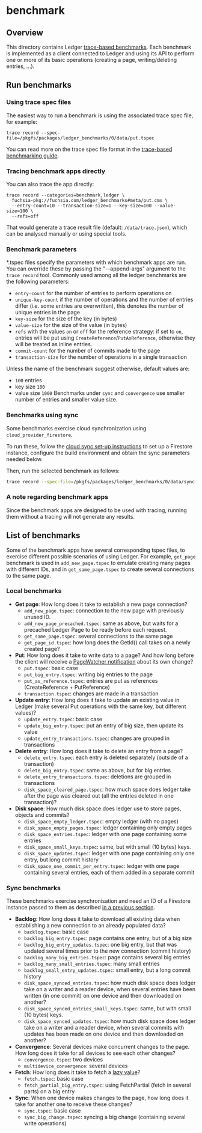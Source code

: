 # benchmark

## Overview
This directory contains Ledger [trace-based benchmarks]. Each benchmark is
implemented as a client connected to Ledger and using its API to perform one or
more of its basic operations (creating a page, writing/deleting entries, ...).

## Run benchmarks

### Using trace spec files
The easiest way to run a benchmark is using the associated trace spec file,
for example:

```
trace record --spec-file=/pkgfs/packages/ledger_benchmarks/0/data/put.tspec
```

You can read more on the trace spec file format in the [trace-based benchmarking
guide](https://fuchsia.googlesource.com/docs/+/master/development/benchmarking/trace_based_benchmarking.md#specification-file).

### Tracing benchmark apps directly
You can also trace the app directly:

```
trace record --categories=benchmark,ledger \
  fuchsia-pkg://fuchsia.com/ledger_benchmarks#meta/put.cmx \
  --entry-count=10 --transaction-size=1 --key-size=100 --value-size=100 \
  --refs=off
```

That would generate a trace result file (default: `/data/trace.json`), which can
be analysed manually or using special tools.

### Benchmark parameters

\*.tspec files specify the parameters with which benchmark apps are run. You can
override these by passing the "--append-args" argument to the `trace record`
tool.
Commonly used among all the ledger benchmarks are the following parameters:

* `entry-count` for the number of entries to perform operations on
* `unique-key-count` if the number of operations and the number of entries
  differ (i.e. some entries are overwritten), this denotes the number of unique
  entries in the page
* `key-size` for the size of the key (in bytes)
* `value-size` for the size of the value (in bytes)
* `refs` with the values `on` or `off` for the reference strategy: if set to
  `on`, entries will be put using `CreateReference`/`PutAsReference`, otherwise
  they will be treated as inline entries.
* `commit-count` for the number of commits made to the page
* `transaction-size` for the number of operations in a single transaction

Unless the name of the benchmark suggest otherwise, default values are:
* `100` entries
* key size `100`
* value size `1000`
Benchmarks under `sync` and `convergence` use smaller number of entries and
smaller value size.

### Benchmarks using sync

Some benchmarks exercise cloud synchronization using `cloud_provider_firestore`.

To run these, follow the [cloud sync set-up instructions] to set up a Firestore instance,
configure the build environment and obtain the sync parameters needed below.

Then, run the selected benchmark as follows:

```sh
trace record --spec-file=/pkgfs/packages/ledger_benchmarks/0/data/sync.tspec
```

### A note regarding benchmark apps
Since the benchmark apps are designed to be used with tracing, running them
without a tracing will not generate any results.

## List of benchmarks

Some of the benchmark apps have several corresponding tspec files, to exercise
different possible scenarios of using Ledger. For example, `get_page` benchmark
is used in `add_new_page.tspec` to emulate creating many pages with different
IDs, and in `get_same_page.tspec` to create several connections to the same
page.

### Local benchmarks
* __Get page__: How long does it take to establish a new page connection?
    * `add_new_page.tspec`: connection to the new page with previously unused
      ID.
    * `add_new_page_precached.tspec`: same as above, but waits for a precached
      Ledger Page to be ready before each request.
    * `get_same_page.tspec`: several connections to the same page
    * `get_page_id.tspec`: how long does the GetId() call takes on a newly
      created page?
* __Put__: How long does it take to write data to a page? And how long before the
  client will receive a [PageWatcher notification] about its own change?
    * `put.tspec`: basic case
    * `put_big_entry.tspec`: writing big entries to the page
    * `put_as_reference.tspec`: entries are put as references (CreateReference +
      PutReference)
    * `transaction.tspec`: changes are made in a transaction
* __Update entry__: How long does it take to update an existing value in Ledger
  (make several Put operations with the same key, but different values)?
    * `update_entry.tspec`: basic case
    * `update_big_entry.tspec`: put an entry of big size, then update its value
    * `update_entry_transactions.tspec`: changes are grouped in transactions
* __Delete entry__: How long does it take to delete an entry from a page?
    * `delete_entry.tspec`: each entry is deleted separately (outside of a
      transaction)
    * `delete_big_entry.tspec`: same as above, but for big entries
    * `delete_entry_transactions.tspec`: deletions are grouped in transactions
    * `disk_space_cleared_page.tspec`: how much space does ledger take after the
      page was cleared out (all the entries deleted in one transaction)?
* __Disk space__: How much disk space does ledger use to store pages, objects
  and commits?
    * `disk_space_empty_ledger.tspec`: empty ledger (with no pages)
    * `disk_space_empty_pages.tspec`: ledger containing only empty pages
    * `disk_space_entries.tspec`: ledger with one page containing some entries
    * `disk_space_small_keys.tspec`: same, but with small (10 bytes) keys.
    * `disk_space_updates.tspec`: ledger with one page containing only one
      entry, but long commit history
    * `disk_space_one_commit_per_entry.tspec`: ledger with one page containing
      several entries, each of them added in a separate commit

### Sync benchmarks
These benchmarks exercise synchronisation and need an ID of a Firestore instance
passed to them as described [in a previous
section](README.md#benchmarks-using-sync).

* __Backlog__: How long does it take to download all existing data when
  establishing a new connection to an already populated data?
    * `backlog.tspec`: basic case
    * `backlog_big_entry.tspec`: page contains one entry, but of a big size
    * `backlog_big_entry_updates.tspec`: one big entry, but that was updated several
      times prior to the new connection (commit history)
    * `backlog_many_big_entries.tspec`: page contains several big entries
    * `backlog_many_small_entries.tspec`: many small entries
    * `backlog_small_entry_updates.tspec`: small entry, but a long commit
      history
    * `disk_space_synced_entries.tspec`: how much disk space does ledger take on a
    writer and a reader device, when several entries have been written (in one
    commit) on one device and then downloaded on another?
    * `disk_space_synced_entries_small_keys.tspec`: same, but with small (10
      bytes) keys.
    * `disk_space_synced_updates.tspec`: how much disk space does ledger take on a
    writer and a reader device, when several commits with updates has been made on
    one device and then downloaded on another?
* __Convergence__: Several devices make concurrent changes to the page. How long does
  it take for all devices to see each other changes?
    * `convergence.tspec`: two devices
    * `multidevice_convergence`: several devices
* __Fetch__: How long does it take to fetch a [lazy value]?
    * `fetch.tspec`: basic case
    * `fetch_partial_big_entry.tspec`: using FetchPartial (fetch in several
    parts) on a big entry
* __Sync__: When one device makes changes to the page, how long does it take for
  another one to receive these changes?
    * `sync.tspec`: basic case
    * `sync_big_change.tspec`: syncing a big change (containing several write
      operations)

[trace-based benchmarks]: https://fuchsia.googlesource.com/docs/+/master/development/benchmarking/trace_based_benchmarking.md
[cloud sync set-up instructions]: /docs/ledger/testing.md#cloud-sync
[lazy value]: /docs/ledger/api_guide.md#lazy-values
[PageWatcher notification]: /docs/ledger/api_guide.md#watch

